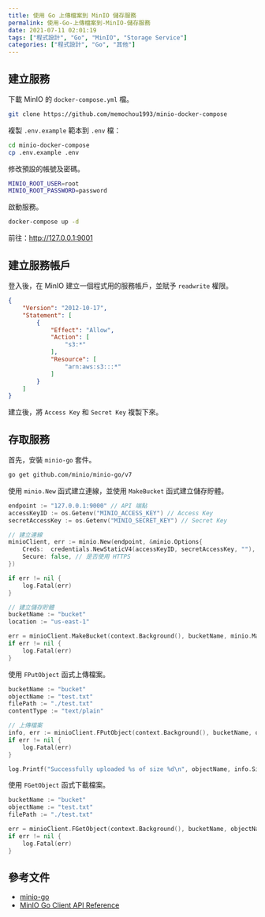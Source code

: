 ```yaml
---
title: 使用 Go 上傳檔案到 MinIO 儲存服務
permalink: 使用-Go-上傳檔案到-MinIO-儲存服務
date: 2021-07-11 02:01:19
tags: ["程式設計", "Go", "MinIO", "Storage Service"]
categories: ["程式設計", "Go", "其他"]
---
```


## 建立服務

下載 MinIO 的 `docker-compose.yml` 檔。

```BASH
git clone https://github.com/memochou1993/minio-docker-compose
```

複製 `.env.example` 範本到 `.env` 檔：

```BASH
cd minio-docker-compose
cp .env.example .env
```

修改預設的帳號及密碼。

```BASH
MINIO_ROOT_USER=root
MINIO_ROOT_PASSWORD=password
```

啟動服務。

```BASH
docker-compose up -d
```

前往：<http://127.0.0.1:9001>

## 建立服務帳戶

登入後，在 MinIO 建立一個程式用的服務帳戶，並賦予 `readwrite` 權限。

```JSON
{
    "Version": "2012-10-17",
    "Statement": [
        {
            "Effect": "Allow",
            "Action": [
                "s3:*"
            ],
            "Resource": [
                "arn:aws:s3:::*"
            ]
        }
    ]
}
```

建立後，將 `Access Key` 和 `Secret Key` 複製下來。

## 存取服務

首先，安裝 `minio-go` 套件。

```BASH
go get github.com/minio/minio-go/v7
```

使用 `minio.New` 函式建立連線，並使用 `MakeBucket` 函式建立儲存貯體。

```GO
endpoint := "127.0.0.1:9000" // API 端點
accessKeyID := os.Getenv("MINIO_ACCESS_KEY") // Access Key
secretAccessKey := os.Getenv("MINIO_SECRET_KEY") // Secret Key

// 建立連線
minioClient, err := minio.New(endpoint, &minio.Options{
	Creds:  credentials.NewStaticV4(accessKeyID, secretAccessKey, ""),
	Secure: false, // 是否使用 HTTPS
})

if err != nil {
	log.Fatal(err)
}

// 建立儲存貯體
bucketName := "bucket"
location := "us-east-1"

err = minioClient.MakeBucket(context.Background(), bucketName, minio.MakeBucketOptions{Region: location})
if err != nil {
	log.Fatal(err)
}
```

使用 `FPutObject` 函式上傳檔案。

```GO
bucketName := "bucket"
objectName := "test.txt"
filePath := "./test.txt"
contentType := "text/plain"

// 上傳檔案
info, err := minioClient.FPutObject(context.Background(), bucketName, objectName, filePath, minio.PutObjectOptions{ContentType: contentType})
if err != nil {
	log.Fatal(err)
}

log.Printf("Successfully uploaded %s of size %d\n", objectName, info.Size)
```

使用 `FGetObject` 函式下載檔案。

```GO
bucketName := "bucket"
objectName := "test.txt"
filePath := "./test.txt"

err = minioClient.FGetObject(context.Background(), bucketName, objectName, filePath, minio.GetObjectOptions{})
if err != nil {
	log.Fatal(err)
}
```

## 參考文件

- [minio-go](https://github.com/minio/minio-go)
- [MinIO Go Client API Reference](https://docs.min.io/docs/golang-client-api-reference)
